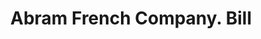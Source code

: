 ---
doi: 10.7916/D8ST91T1
date_other: '1890'
date_other_textual: 1890-1899
form: printed ephemera
genre:
- Invoices
name:
- Abram French Company
object_in_context_url: https://biggert.cul.columbia.edu/items/view/ave_biggert_00324
subject_hierarchical_geographic:
- Boston, Massachusetts, United States
subject_name:
- Abram French Company
title: Abram French Company. Bill
sort_title: Abram French Company. Bill
call_number: ave_biggert_00324
coordinates:
- 42.35805555555556,-71.06361111111111
pid: ave_biggert_00324
identifiers: ave_biggert_00324
thumbnail: https://derivativo-1.library.columbia.edu/iiif/2/ldpd:344044/full/!256,256/0/native.jpg
permalink: /biggert/ave_biggert_00324/
layout: iiif-image-page
---